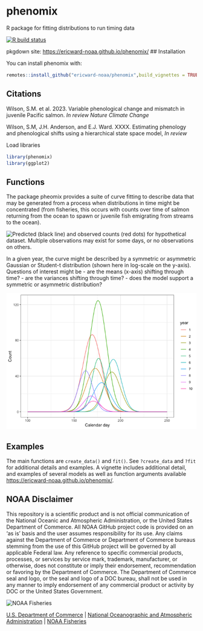 
<!-- README.md is generated from README.Rmd. Please edit that file -->

# phenomix

R package for fitting distributions to run timing data

[![R build
status](https://github.com/ericward-noaa/phenomix/workflows/R-CMD-check/badge.svg)](https://github.com/ericward-noaa/phenomix/actions)

pkgdown site: <https://ericward-noaa.github.io/phenomix/> \#\#
Installation

You can install phenomix with:

``` r
remotes::install_github("ericward-noaa/phenomix",build_vignettes = TRUE)
```

## Citations

Wilson, S.M. et al. 2023. Variable phenological change and mismatch in juvenile Pacific salmon. *In review Nature Climate Change*

Wilson, S.M, J.H. Anderson, and E.J. Ward. XXXX. Estimating phenology and phenological shifts using a hierarchical state space model, *In review*



Load libraries

``` r
library(phenomix)
library(ggplot2)
```

## Functions

The package pheomix provides a suite of curve fitting to describe data
that may be generated from a process when distributions in time might be
concentrated (from fisheries, this occurs with counts over time of
salmon returning from the ocean to spawn or juvenile fish emigrating
from streams to the ocean).

![Predicted (black line) and observed counts (red dots) for hypothetical
dataset. Multiple observations may exist for some days, or no
observations on others.](README-figs/unnamed-chunk-5-1.png)

In a given year, the curve might be described by a symmetric or
asymmetric Gaussian or Student-t distribution (shown here in log-scale
on the y-axis). Questions of interest might be - are the means (x-axis)
shifting through time? - are the variances shifting through time? - does
the model support a symmetric or asymmetric distribution?

![](README-figs/unnamed-chunk-6-1.png)<!-- -->

## Examples

The main functions are `create_data()` and `fit()`. See `?create_data`
and `?fit` for additional details and examples. A vignette includes
additional detail, and examples of several models as well as function
arguments available <https://ericward-noaa.github.io/phenomix/>.

## NOAA Disclaimer

This repository is a scientific product and is not official
communication of the National Oceanic and Atmospheric Administration, or
the United States Department of Commerce. All NOAA GitHub project code
is provided on an ‘as is’ basis and the user assumes responsibility for
its use. Any claims against the Department of Commerce or Department of
Commerce bureaus stemming from the use of this GitHub project will be
governed by all applicable Federal law. Any reference to specific
commercial products, processes, or services by service mark, trademark,
manufacturer, or otherwise, does not constitute or imply their
endorsement, recommendation or favoring by the Department of Commerce.
The Department of Commerce seal and logo, or the seal and logo of a DOC
bureau, shall not be used in any manner to imply endorsement of any
commercial product or activity by DOC or the United States Government.

<img src="https://raw.githubusercontent.com/nmfs-general-modeling-tools/nmfspalette/main/man/figures/noaa-fisheries-rgb-2line-horizontal-small.png" height="75" alt="NOAA Fisheries">

[U.S. Department of Commerce](https://www.commerce.gov/) \| [National
Oceanographic and Atmospheric Administration](https://www.noaa.gov) \|
[NOAA Fisheries](https://www.fisheries.noaa.gov/)
